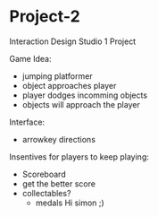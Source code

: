 # Project-2
Interaction Design Studio 1 Project

Game Idea:
  - jumping platformer
  - object approaches player
  - player dodges incomming objects
  - objects will approach the player
 
 Interface:
  - arrowkey directions
  
Insentives for players to keep playing:
  - Scoreboard
  - get the better score
  - collectables?
    + medals
Hi simon ;)
